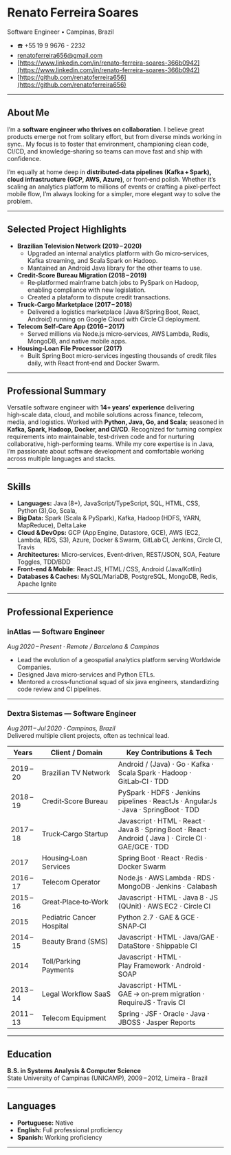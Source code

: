 # Renato Ferreira Soares  
Software Engineer • Campinas, Brazil
* ☎️ +55 19 9 9676 - 2232 
* renatoferreira656@gmail.com
* [https://www.linkedin.com/in/renato-ferreira-soares-366b0942](https://www.linkedin.com/in/renato-ferreira-soares-366b0942)
* [https://github.com/renatoferreira656](https://github.com/renatoferreira656)

---

## About Me
I’m a **software engineer who thrives on collaboration**. I believe great products emerge not from solitary effort, but from diverse minds working in sync.. My focus is to foster that environment, championing clean code, CI/CD, and knowledge‑sharing so teams can move fast and ship with confidence.

I’m equally at home deep in **distributed‑data pipelines (Kafka + Spark), cloud infrastructure (GCP, AWS, Azure)**, or front‑end polish. Whether it’s scaling an analytics platform to millions of events or crafting a pixel‑perfect mobile flow, I’m always looking for a simpler, more elegant way to solve the problem.

---

## Selected Project Highlights
- **Brazilian Television Network (2019 – 2020)** 
   * Upgraded an internal analytics platform with Go micro‑services, Kafka streaming, and Scala Spark on Hadoop. 
   * Mantained an Android Java library for the other teams to use.  
- **Credit‑Score Bureau Migration (2018 – 2019)** 
   * Re‑platformed mainframe batch jobs to PySpark on Hadoop, enabling compliance with new legislation.  
   * Created a plataform to dispute credit transactions.
- **Truck‑Cargo Marketplace (2017 – 2018)** 
   * Delivered a logistics marketplace (Java 8/Spring Boot, React, Android) running on Google Cloud with Circle CI deployment.  
- **Telecom Self‑Care App (2016 – 2017)** 
   * Served millions via Node.js micro‑services, AWS Lambda, Redis, MongoDB, and native mobile apps.  
- **Housing‑Loan File Processor (2017)**
   * Built Spring Boot micro‑services ingesting thousands of credit files daily, with React front‑end and Docker Swarm.

---

## Professional Summary
Versatile software engineer with **14+ years’ experience** delivering high‑scale data, cloud, and mobile solutions across finance, telecom, media, and logistics. Worked with **Python, Java, Go, and Scala**; seasoned in **Kafka, Spark, Hadoop, Docker, and CI/CD**. Recognized for turning complex requirements into maintainable, test‑driven code and for nurturing collaborative, high‑performing teams. While my core expertise is in Java, I’m passionate about software development and comfortable working across multiple languages and stacks.

---

## Skills
- **Languages:**  Java (8+), JavaScript/TypeScript,  SQL, HTML, CSS, Python (3),Go, Scala, 
- **Big Data:** Spark (Scala & PySpark), Kafka, Hadoop (HDFS, YARN, MapReduce), Delta Lake  
- **Cloud & DevOps:** GCP (App Engine, Datastore, GCE), AWS (EC2, Lambda, RDS, S3), Azure, Docker & Swarm, GitLab CI, Jenkins, Circle CI, Travis  
- **Architectures:** Micro‑services, Event‑driven, REST/JSON, SOA, Feature Toggles, TDD/BDD  
- **Front‑end & Mobile:** React JS, HTML / CSS, Android (Java/Kotlin)  
- **Databases & Caches:** MySQL/MariaDB, PostgreSQL, MongoDB, Redis, Apache Ignite  

---

## Professional Experience

### inAtlas — Software Engineer  
*Aug 2020 – Present · Remote / Barcelona & Campinas*
- Lead the evolution of a geospatial analytics platform serving Worldwide Companies.  
- Designed Java micro‑services and Python ETLs.  
- Mentored a cross‑functional squad of six java engineers, standardizing code review and CI pipelines.  

---

### Dextra Sistemas — Software Engineer  
*Aug 2011 – Jul 2020 · Campinas, Brazil*  
Delivered multiple client projects, often as technical lead.

| Years | Client / Domain | Key Contributions & Tech |
|-------|-----------------|--------------------------|
| 2019 – 20 | Brazilian TV Network | Android / (Java) · Go · Kafka · Scala Spark · Hadoop · GitLab‑CI · TDD |
| 2018 – 19 | Credit‑Score Bureau | PySpark · HDFS · Jenkins pipelines · ReactJs · AngularJs · Java · SpringBoot · TDD|
| 2017 – 18 | Truck‑Cargo Startup | Javascript · HTML · React · Java 8 · Spring Boot · React · Android ( Java ) · Circle CI · GAE/GCE · TDD|
| 2017 | Housing‑Loan Services | Spring Boot · React · Redis · Docker Swarm |
| 2016 – 17 | Telecom Operator | Node.js · AWS Lambda · RDS · MongoDB · Jenkins · Calabash |
| 2015 – 16 | Great‑Place‑to‑Work | Javascript · HTML · Java 8 · JS (QUnit) · AWS EC2 · Circle CI |
| 2015 | Pediatric Cancer Hospital | Python 2.7 · GAE & GCE · SNAP‑CI |
| 2014 – 15 | Beauty Brand (SMS) | Javascript · HTML · Java/GAE · DataStore · Shippable CI |
| 2014 | Toll/Parking Payments | Javascript · HTML · Play Framework · Android · SOAP |
| 2013 – 14 | Legal Workflow SaaS | Javascript · HTML · GAE → on‑prem migration · RequireJS · Travis CI |
| 2011 – 13 | Telecom Equipment | Spring · JSF · Oracle · Java · JBOSS ·  Jasper Reports |

---

## Education
**B.S. in Systems Analysis & Computer Science**  
State University of Campinas (UNICAMP), 2009 – 2012, Limeira - Brazil

---

## Languages
- **Portuguese:** Native  
- **English:** Full professional proficiency  
- **Spanish:** Working proficiency
---
